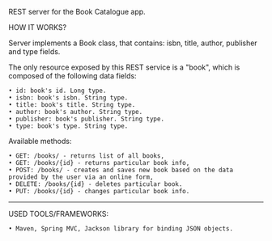 REST server for the Book Catalogue app.

HOW IT WORKS?

Server implements a Book class, that contains: isbn, title, author, publisher and type fields. 

The only resource exposed by this REST service is a "book", which is composed of the following data fields:

    • id: book's id. Long type.
    • isbn: book's isbn. String type. 
    • title: book's title. String type. 
    • author: book's author. String type. 
    • publisher: book's publisher. String type.
    • type: book's type. String type. 

Available methods:

    • GET: /books/ - returns list of all books,
    • GET: /books/{id} - returns particular book info,
    • POST: /books/ - creates and saves new book based on the data provided by the user via an online form,
    • DELETE: /books/{id} - deletes particular book.
    • PUT: /books/{id} - changes particular book info. 

    
***
USED TOOLS/FRAMEWORKS:

    • Maven, Spring MVC, Jackson library for binding JSON objects.
